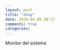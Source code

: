```yaml
---
layout: post
title: "atop"
date: 2014-04-05 18:17
comments: true
categories: 
---
```

Monitor del sistema


